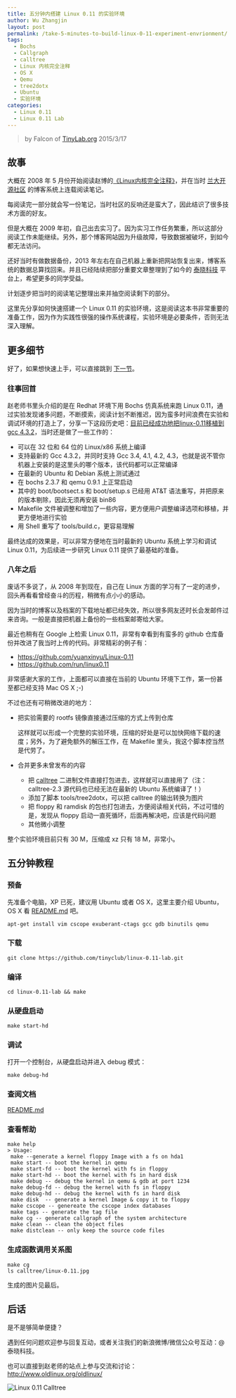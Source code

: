 ```yaml
---
title: 五分钟内搭建 Linux 0.11 的实验环境
author: Wu Zhangjin
layout: post
permalink: /take-5-minutes-to-build-linux-0-11-experiment-envrionment/
tags:
  - Bochs
  - Callgraph
  - calltree
  - Linux 内核完全注释
  - OS X
  - Qemu
  - tree2dotx
  - Ubuntu
  - 实验环境
categories:
  - Linux 0.11
  - Linux 0.11 Lab
---
```


> by Falcon of [TinyLab.org][1]
> 2015/3/17


## 故事

大概在 2008 年 5 月份开始阅读赵博的[《Linux内核完全注释》][2]，并在当时 [兰大开源社区][3] 的博客系统上连载阅读笔记。

每阅读完一部分就会写一份笔记，当时社区的反响还是蛮大了，因此结识了很多技术方面的好友。

但是大概在 2009 年初，自己出去实习了。因为实习工作任务繁重，所以这部分阅读工作未能继续。另外，那个博客网站因为升级故障，导致数据被破坏，到如今都无法访问。

还好当时有做数据备份，2013 年左右在自己机器上重新把网站恢复出来，博客系统的数据总算找回来。并且已经陆续把部分重要文章整理到了如今的 [泰晓科技][1] 平台上，希望更多的同学受益。

计划逐步把当时的阅读笔记整理出来并抽空阅读剩下的部分。

这里先分享如何快速搭建一个 Linux 0.11 的实验环境，这是阅读这本书非常重要的准备工作，因为作为实践性很强的操作系统课程，实验环境是必要条件，否则无法深入理解。

## 更多细节

好了，如果想快速上手，可以直接跳到 [下一节][4]。

### 往事回首

赵老师书里头介绍的是在 Redhat 环境下用 Bochs 仿真系统来跑 Linux 0.11，通过实验发现诸多问题，不断摸索，阅读计划不断推迟，因为蛮多时间浪费在实验和调试环境的打造上了，分享一下这段历史吧：[目前已经成功地把linux-0.11移植到gcc 4.3.2][5]，当时还是做了一些工作的：

  * 可以在 32 位和 64 位的 Linux/x86 系统上编译
  * 支持最新的 Gcc 4.3.2，并同时支持 Gcc 3.4, 4.1, 4.2, 4.3，也就是说不管你机器上安装的是这里头的哪个版本，该代码都可以正常编译
  * 在最新的 Ubuntu 和 Debian 系统上测试通过
  * 在 bochs 2.3.7 和 qemu 0.9.1 上正常启动
  * 其中的 boot/bootsect.s 和 boot/setup.s 已经用 AT&T 语法重写，并把原来的版本剔除，因此无须再安装 bin86
  * Makefile 文件被调整和增加了一些内容，更方便用户调整编译选项和移植，并更方便地进行实验
  * 用 Shell 重写了 tools/build.c，更容易理解

最终达成的效果是，可以非常方便地在当时最新的 Ubuntu 系统上学习和调试 Linux 0.11，为后续进一步研究 Linux 0.11 提供了最基础的准备。

### 八年之后

废话不多说了，从 2008 年到现在，自己在 Linux 方面的学习有了一定的进步，回头再看看曾经奋斗的历程，稍微有点小小的感动。

因为当时的博客以及档案的下载地址都已经失效，所以很多网友还时长会发邮件过来咨询。一般是直接把机器上备份的一些档案邮寄给大家。

最近也稍有在 Google 上检索 Linux 0.11，非常有幸看到有蛮多的 github 仓库备份并改进了我当时上传的代码。非常精彩的例子有：

  * https://github.com/yuanxinyu/Linux-0.11
  * https://github.com/run/linux0.11

非常感谢大家的工作，上面都可以直接在当前的 Ubuntu 环境下工作，第一份甚至都已经支持 Mac OS X ;-)

不过也还有可稍微改进的地方：

  * 把实验需要的 rootfs 镜像直接通过压缩的方式上传到仓库

    这样就可以形成一个完整的实验环境，压缩的好处是可以加快网络下载的速度；另外，为了避免额外的解压工作，在 Makefile 里头，我这个脚本控当然是代劳了。

  * 合并更多未曾发布的内容

      * 把 [calltree][6] 二进制文件直接打包进去，这样就可以直接用了（注：calltree-2.3 源代码也已经无法在最新的 Ubuntu 系统编译了！）
      * 添加了脚本 tools/tree2dotx，可以把 calltree 的输出转换为图片
      * 把 floppy 和 ramdisk 的包也打包进去，方便阅读相关代码，不过可惜的是，发现从 floppy 启动一直死循环，后面再解决吧，应该是代码问题
      * 其他微小调整

整个实验环境目前只有 30 M，压缩成 xz 只有 18 M，非常小。

## 五分钟教程

### 预备

先准备个电脑，XP 已死，建议用 Ubuntu 或者 OS X，这里主要介绍 Ubuntu，OS X 看 [README.md][7] 吧。

    apt-get install vim cscope exuberant-ctags gcc gdb binutils qemu


### 下载

    git clone https://github.com/tinyclub/linux-0.11-lab.git


### 编译

    cd linux-0.11-lab && make


### 从硬盘启动

    make start-hd


### 调试

打开一个控制台，从硬盘启动并进入 debug 模式：

    make debug-hd

### 查阅文档

[README.md][7]

### 查看帮助

    make help
    > Usage:
     make --generate a kernel floppy Image with a fs on hda1
     make start -- boot the kernel in qemu
     make start-fd -- boot the kernel with fs in floppy
     make start-hd -- boot the kernel with fs in hard disk
     make debug -- debug the kernel in qemu & gdb at port 1234
     make debug-fd -- debug the kernel with fs in floppy
     make debug-hd -- debug the kernel with fs in hard disk
     make disk  -- generate a kernel Image & copy it to floppy
     make cscope -- genereate the cscope index databases
     make tags -- generate the tag file
     make cg -- generate callgraph of the system architecture
     make clean -- clean the object files
     make distclean -- only keep the source code files


### 生成函数调用关系图

    make cg
    ls calltree/linux-0.11.jpg


生成的图片见最后。

## 后话

是不是够简单便捷？

遇到任何问题欢迎参与回复互动，或者关注我们的新浪微博/微信公众号互动：@泰晓科技。

也可以直接到赵老师的站点上参与交流和讨论：<http://www.oldlinux.org/oldlinux/>


![Linux 0.11 Calltree][8]





 [1]: http://tinylab.org
 [2]: http://www.oldlinux.org/download/clk011c-3.0.pdf
 [3]: http://oss.lzu.edu.cn
 [4]: #section-4
 [5]: http://www.oldlinux.org/oldlinux/archiver/?tid-11651.html
 [6]: http://sourceforge.net/projects/schilytools/files/calltree/
 [7]: https://github.com/tinyclub/linux-0.11-lab/blob/master/README.md
 [8]: /wp-content/uploads/2015/03/linux-0.11.jpg
